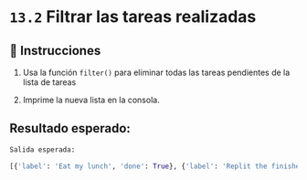 # `13.2` Filtrar las tareas realizadas

## 📝 Instrucciones

1. Usa la función `filter()` para eliminar todas las tareas pendientes de la lista de tareas 

2. Imprime la nueva lista en la consola.

## Resultado esperado:

```py
Salida esperada:

[{'label': 'Eat my lunch', 'done': True}, {'label': 'Replit the finishes', 'done': True}, {'label': 'Read a book', 'done': True}]
  ```